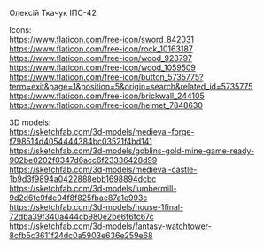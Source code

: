 Олексій Ткачук ІПС-42

Icons: <br />
https://www.flaticon.com/free-icon/sword_842031 <br />
https://www.flaticon.com/free-icon/rock_10163187 <br />
https://www.flaticon.com/free-icon/wood_928797 <br />
https://www.flaticon.com/free-icon/wood_1059509 <br />
https://www.flaticon.com/free-icon/button_5735775?term=exit&page=1&position=5&origin=search&related_id=5735775 <br />
https://www.flaticon.com/free-icon/brickwall_244105 <br />
https://www.flaticon.com/free-icon/helmet_7848630 <br />

3D models: <br />
https://sketchfab.com/3d-models/medieval-forge-f798514d4054444384bc03521f4bd141 <br />
https://sketchfab.com/3d-models/goblins-gold-mine-game-ready-902be0202f0347d6acc6f23336428d99 <br />
https://sketchfab.com/3d-models/medieval-castle-1b9d3f9894a0422888ebb1698894dcbc <br />
https://sketchfab.com/3d-models/lumbermill-9d2d6fc9fde04f8f825fbac87a1e993c <br />
https://sketchfab.com/3d-models/house-1final-72dba39f340a444cb980e2be6f6fc67c <br />
https://sketchfab.com/3d-models/fantasy-watchtower-8cfb5c3611f24dc0a5903e636e259e68 <br />